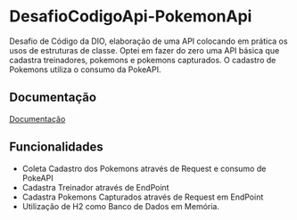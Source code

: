 
# DesafioCodigoApi-PokemonApi

Desafio de Código da DIO, elaboração de uma API colocando em prática os usos de estruturas de classe. Optei em fazer do zero uma API básica que cadastra treinadores, pokemons e pokemons capturados. O cadastro de Pokemons utiliza o consumo da PokeAPI.



## Documentação

[Documentação](https://documenter.getpostman.com/view/25903485/2s9YR6ZtcF)


## Funcionalidades

- Coleta Cadastro dos Pokemons através de Request e consumo de PokeAPI
- Cadastra Treinador através de EndPoint
- Cadastra Pokemons Capturados através de Request em EndPoint 
- Utilização de H2 como Banco de Dados em Memória.

